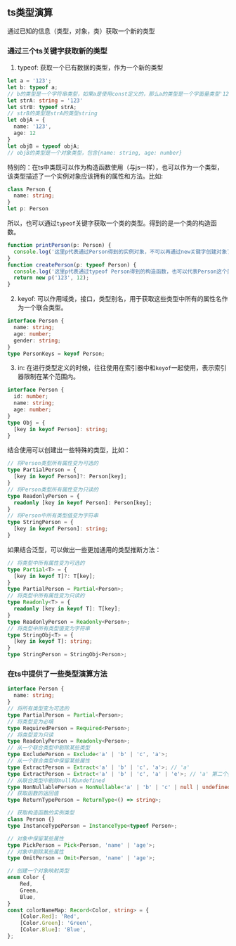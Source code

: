 
## ts类型演算
通过已知的信息（类型，对象，类）获取一个新的类型  
### 通过三个ts关键字获取新的类型

1. typeof: 获取一个已有数据的类型，作为一个新的类型  
```ts
let a = '123';
let b: typeof a;
// b的类型是一个字符串类型，如果a是使用const定义的，那么a的类型是一个字面量类型'123'
let strA: string = '123'
let strB: typeof strA;
// strB的类型是strA的类型string
let objA = {
  name: '123',
  age: 12
}
let objB = typeof objA;
// objB的类型是一个对象类型，包含{name: string, age: number}
```
特别的：在ts中类既可以作为构造函数使用（与js一样），也可以作为一个类型，该类型描述了一个实例对象应该拥有的属性和方法。比如:
```ts
class Person {
  name: string;
}
let p: Person
```
所以，也可以通过`typeof`关键字获取一个类的类型。得到的是一个类的构造函数。  
```ts
function printPerson(p: Person) {
  console.log('这里p代表通过Person得到的实例对象，不可以再通过new关键字创建对象了');
}
function createPerson(p: typeof Person) {
  console.log('这里p代表通过typeof Person得到的构造函数，也可以代表Person这个类，可以继续通过new关键字创建对象');
  return new p('123', 12);
}
```

2. keyof: 可以作用域类，接口，类型别名，用于获取这些类型中所有的属性名作为一个联合类型。  

```ts
interface Person {
  name: string;
  age: number;
  gender: string;
}
type PersonKeys = keyof Person;
```

3. in: 在进行类型定义的时候，往往使用在索引器中和`keyof`一起使用，表示索引器限制在某个范围内。  
```ts
interface Person {
  id: number;
  name: string;
  age: number;
}
type Obj = {
  [key in keyof Person]: string;
}
```
结合使用可以创建出一些特殊的类型，比如：
```ts
// 将Person类型所有属性变为可选的
type PartialPerson = {
  [key in keyof Person]?: Person[key];
}
// 将Person类型所有属性变为只读的
type ReadonlyPerson = {
  readonly [key in keyof Person]: Person[key];
}
// 将Person中所有类型值变为字符串
type StringPerson = {
  [key in keyof Person]: string;
}
```
如果结合泛型，可以做出一些更加通用的类型推断方法：
```ts
// 将类型中所有属性变为可选的
type Partial<T> = {
  [key in keyof T]?: T[key];
}
type PartialPerson = Partial<Person>;
// 将类型中所有属性变为只读的
type Readonly<T> = {
  readonly [key in keyof T]: T[key];
}
type ReadonlyPerson = Readonly<Person>;
// 将类型中所有类型值变为字符串
type StringObj<T> = {
  [key in keyof T]: string;
}
type StringPerson = StringObj<Person>;
```

### 在ts中提供了一些类型演算方法
```ts
interface Person {
  name: string;
}
// 将所有类型变为可选的
type PartialPerson = Partial<Person>;
// 将类型变为必填
type RequiredPerson = Required<Person>;
// 将类型变为只读
type ReadonlyPerson = Readonly<Person>;
// 从一个联合类型中剔除某些类型
type ExcludePerson = Exclude<'a' | 'b' | 'c', 'a'>;
// 从一个联合类型中保留某些属性
type ExtractPerson = Extract<'a' | 'b' | 'c', 'a'>; // 'a'
type ExtractPerson = Extract<'a' | 'b' | 'c', 'a' | 'e'>; // 'a' 第二个类型中如果有更多的第一个类型中没有的类型，对最终结果没有影响
// 从联合类型中剔除null和undefined
type NonNullablePerson = NonNullable<'a' | 'b' | 'c' | null | undefined>;
// 获取函数的返回值
type ReturnTypePerson = ReturnType<() => string>;

// 获取构造函数的实例类型
class Person {}
type InstanceTypePerson = InstanceType<typeof Person>;

// 对象中保留某些属性
type PickPerson = Pick<Person, 'name' | 'age'>;
// 对象中剔除某些属性
type OmitPerson = Omit<Person, 'name' | 'age'>;

// 创建一个对象映射类型
enum Color {
    Red,
    Green,
    Blue,
}
const colorNameMap: Record<Color, string> = {
    [Color.Red]: 'Red',
    [Color.Green]: 'Green',
    [Color.Blue]: 'Blue',
};

```



